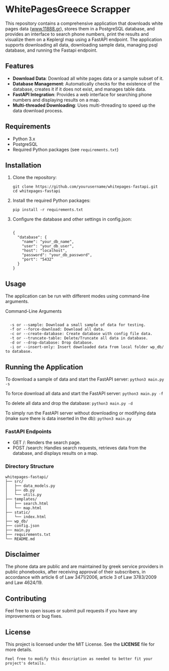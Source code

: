 
# WhitePagesGreece Scrapper

This repository contains a comprehensive application that downloads white pages data (www.11888.gr), stores them in a PostgreSQL database, and provides an interface to search phone numbers, print the results and visualize them on a Keplergl map using a FastAPI endpoint. The application supports downloading all data, downloading sample data, managing psql database, and running the Fastapi endpoint.

## Features

- **Download Data**: Download all white pages data or a sample subset of it.
- **Database Management**: Automatically checks for the existence of the database, creates it if it does not exist, and manages table data.
- **FastAPI Integration**: Provides a web interface for searching phone numbers and displaying results on a map.
- **Multi-threaded Downloading**: Uses multi-threading to speed up the data download process.

## Requirements

- Python 3.x
- PostgreSQL
- Required Python packages (see `requirements.txt`)

## Installation

1. Clone the repository:

   ```
   git clone https://github.com/yourusername/whitepages-fastapi.git
   cd whitepages-fastapi

2. Install the required Python packages:
    ```
    pip install -r requirements.txt
    
    ```
    
3. Configure the database and other settings in config.json:
    
    ```

    {
      "database": {
        "name": "your_db_name",
        "user": "your_db_user",
        "host": "localhost",
        "password": "your_db_password",
        "port": "5432"
      }
    }

    ```
  

## Usage
The application can be run with different modes using command-line arguments.

Command-Line Arguments
  ```
    
    -s or --sample: Download a small sample of data for testing.
    -f or --force-download: Download all data.
    -c or --create-database: Create database with config file data.
    -t or --truncate-table: Delete/Truncate all data in database.
    -d or --drop-database: Drop database.
    -i or --insert-only: Insert downloaded data from local folder wp_db/ to database.
  ```


## Running the Application
   
To download a sample of data and start the FastAPI server:
    ```
    python3 main.py -s
    ```
    
To force download all data and start the FastAPI server:
    ```
    python3 main.py -f
    ```
    
To delete all data and drop the database:
    ```
    python3 main.py -d
    ```
    
To simply run the FastAPI server without downloading or modifying data (make sure there is data inserted in the db):
      ```
      python3 main.py
      ```

### FastAPI Endpoints
- GET /: Renders the search page.
- POST /search: Handles search requests, retrieves data from the database, and displays results on a map.

### Directory Structure
```
whitepages-fastapi/
├── src/
│   ├── data_models.py
│   ├── db.py
│   └── utils.py
├── templates/
│   ├── search.html
│   └── map.html
├── static/
│   └── index.html
├── wp_db/
├── config.json
├── main.py
├── requirements.txt
└── README.md
```

## Disclaimer
The phone data are public and are maintained by greek service providers in public phonebooks, after receiving approval of their subscribers, in accordance with article 6 of Law 3471/2006, article 3 of Law 3783/2009 and Law 4624/19.

## Contributing
Feel free to open issues or submit pull requests if you have any improvements or bug fixes.

## License
This project is licensed under the MIT License. See the **LICENSE** file for more details.

```
Feel free to modify this description as needed to better fit your project's details.
```
